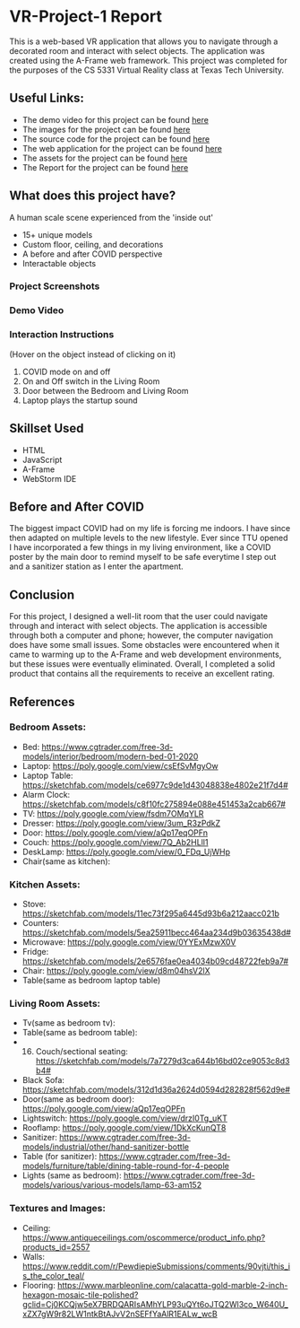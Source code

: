 # VR-Project-1 Report

This is a web-based VR application that allows you to navigate through a decorated room and interact with select objects. The application was created using the A-Frame web framework. This project was completed for the purposes of the CS 5331 Virtual Reality class at Texas Tech University. 

## Useful Links:
* The demo video for this project can be found [here]()
* The images for the project can be found [here]()
* The source code for the project can be found [here]()
* The web application for the project can be found [here](https://karishmagarikapalli.github.io/VR-Project-1/)
* The assets for the project can be found [here]()
* The Report for the project can be found [here](https://github.com/karishmagarikapalli/VR-Project-1/blob/main/README.md)

## What does this project have?
A human scale scene experienced from the 'inside out'
* 15+ unique models
* Custom floor, ceiling, and decorations
* A before and after COVID perspective
* Interactable objects

### Project Screenshots

### Demo Video

### Interaction Instructions
 (Hover on the object instead of clicking on it)
   1. COVID mode on and off
   2. On and Off switch in the Living Room
   3. Door between the Bedroom and Living Room
   4. Laptop plays the startup sound 
   
## Skillset Used
* HTML
* JavaScript
* A-Frame
* WebStorm IDE

## Before and After COVID
The biggest impact COVID had on my life is forcing me indoors. I have since then adapted on multiple levels to the new lifestyle. Ever since TTU opened I have incorporated a few things in my living environment, like a COVID poster by the main door to remind myself to be safe everytime I step out and a sanitizer station as I enter the apartment.

## Conclusion
For this project, I designed a well-lit room that the user could navigate through and interact with select objects. The application is accessible through both a computer and phone; however, the computer navigation does have some small issues. Some obstacles were encountered when it came to warming up to the A-Frame and web development environments, but these issues were eventually eliminated. Overall, I completed a solid product that contains all the requirements to receive an excellent rating.

## References

### Bedroom Assets:
* Bed: https://www.cgtrader.com/free-3d-models/interior/bedroom/modern-bed-01-2020
* Laptop: https://poly.google.com/view/csEfSvMgyOw
* Laptop Table: https://sketchfab.com/models/ce6977c9de1d43048838e4802e21f7d4#
* Alarm Clock: https://sketchfab.com/models/c8f10fc275894e088e451453a2cab667#
* TV: https://poly.google.com/view/fsdm7OMqYLR
* Dresser: https://poly.google.com/view/3um_R3zPdkZ
* Door: https://poly.google.com/view/aQp17eqOPFn
* Couch: https://poly.google.com/view/7Q_Ab2HLll1
* DeskLamp: https://poly.google.com/view/0_FDq_UjWHp
* Chair(same as kitchen):

### Kitchen Assets: 
* Stove: https://sketchfab.com/models/11ec73f295a6445d93b6a212aacc021b
* Counters: https://sketchfab.com/models/5ea25911becc464aa234d9b03635438d#
* Microwave: https://poly.google.com/view/0YYExMzwX0V
* Fridge: https://sketchfab.com/models/2e6576fae0ea4034b09cd48722feb9a7#
* Chair: https://poly.google.com/view/d8m04hsV2lX
* Table(same as bedroom laptop table)

### Living Room Assets:
* Tv(same as bedroom tv):
* Table(same as bedroom table):
* 16. Couch/sectional seating: https://sketchfab.com/models/7a7279d3ca644b16bd02ce9053c8d3b4#
* Black Sofa: https://sketchfab.com/models/312d1d36a2624d0594d282828f562d9e#
* Door(same as bedroom door): https://poly.google.com/view/aQp17eqOPFn
* Lightswitch: https://poly.google.com/view/drzI0Tg_uKT
* Rooflamp: https://poly.google.com/view/1DkXcKunQT8
* Sanitizer: https://www.cgtrader.com/free-3d-models/industrial/other/hand-sanitizer-bottle
* Table (for sanitizer): https://www.cgtrader.com/free-3d-models/furniture/table/dining-table-round-for-4-people
* Lights (same as bedroom): https://www.cgtrader.com/free-3d-models/various/various-models/lamp-63-am152

### Textures and Images: 
* Ceiling: https://www.antiqueceilings.com/oscommerce/product_info.php?products_id=2557
* Walls: https://www.reddit.com/r/PewdiepieSubmissions/comments/90vjti/this_is_the_color_teal/
* Flooring: https://www.marbleonline.com/calacatta-gold-marble-2-inch-hexagon-mosaic-tile-polished?gclid=Cj0KCQjw5eX7BRDQARIsAMhYLP93uQYt6oJTQ2Wl3co_W640U_xZX7gW9r82LW1ntkBtAJvV2nSEFfYaAlR1EALw_wcB
